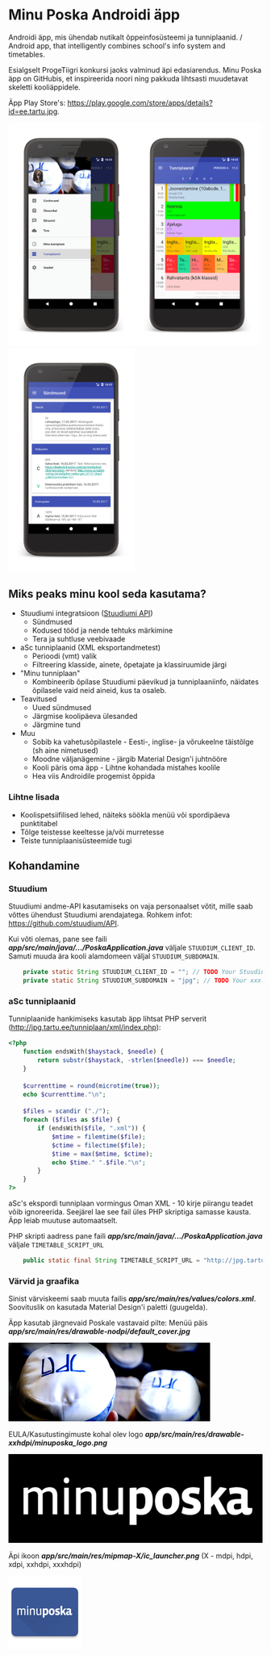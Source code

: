 # Minu Poska Androidi äpp

Androidi äpp, mis ühendab nutikalt õppeinfosüsteemi ja tunniplaanid. / Android app, that intelligently combines school's info system and timetables.

Esialgselt ProgeTiigri konkursi jaoks valminud äpi edasiarendus. Minu Poska äpp on GitHubis, et inspireerida noori ning pakkuda lihtsasti muudetavat skeletti kooliäppidele. 

Äpp Play Store's: <https://play.google.com/store/apps/details?id=ee.tartu.jpg>.

<img src="/graphics/screenshots/Screenshot_1490025950_framed.png?raw=true" width="250"><img src="/graphics/screenshots/Screenshot_1490025943_framed.png?raw=true" width="250"><img src="/graphics/screenshots/Screenshot_1490025837_framed.png?raw=true" width="250">

## Miks peaks minu kool seda kasutama?
  - Stuudiumi integratsioon ([Stuudiumi API](https://github.com/stuudium/API))
    - Sündmused
    - Kodused tööd ja nende tehtuks märkimine
    - Tera ja suhtluse veebivaade
  - aSc tunniplaanid (XML eksportandmetest)
    - Perioodi (vmt) valik
    - Filtreering klasside, ainete, õpetajate ja klassiruumide järgi
  - "Minu tunniplaan"
    - Kombineerib õpilase Stuudiumi päevikud ja tunniplaaniinfo, näidates õpilasele vaid neid aineid, kus ta osaleb.
  - Teavitused
    - Uued sündmused
    - Järgmise koolipäeva ülesanded
    - Järgmine tund
  - Muu
    - Sobib ka vahetusõpilastele - Eesti-, inglise- ja võrukeelne täistõlge (sh aine nimetused)
    - Moodne väljanägemine - järgib Material Design'i juhtnööre
    - Kooli päris oma äpp - Lihtne kohandada mistahes koolile
    - Hea viis Androidile progemist õppida

### Lihtne lisada
  - Koolispetsiifilised lehed, näiteks söökla menüü või spordipäeva punktitabel
  - Tõlge teistesse keeltesse ja/või murretesse
  - Teiste tunniplaanisüsteemide tugi
  
## Kohandamine

### Stuudium

Stuudiumi andme-API kasutamiseks on vaja personaalset võtit, mille saab võttes ühendust Stuudiumi arendajatega. Rohkem infot: <https://github.com/stuudium/API>.

Kui võti olemas, pane see faili **_app/src/main/java/.../PoskaApplication.java_** väljale `STUUDIUM_CLIENT_ID`. Samuti muuda ära kooli alamdomeen väljal `STUUDIUM_SUBDOMAIN`.
```java
    private static String STUUDIUM_CLIENT_ID = ""; // TODO Your Stuudium API key here
    private static String STUUDIUM_SUBDOMAIN = "jpg"; // TODO Your xxx.ope.ee subdomain here
```

### aSc tunniplaanid

Tunniplaanide hankimiseks kasutab äpp lihtsat PHP serverit (<http://jpg.tartu.ee/tunniplaan/xml/index.php>):
```php
<?php
    function endsWith($haystack, $needle) {
        return substr($haystack, -strlen($needle)) === $needle;
    }
    
    $currenttime = round(microtime(true));
    echo $currenttime."\n";

    $files = scandir ("./");
    foreach ($files as $file) {
        if (endsWith($file, ".xml")) {
            $mtime = filemtime($file);
            $ctime = filectime($file);
            $time = max($mtime, $ctime);
            echo $time." ".$file."\n";
        }
    }
?>
```
aSc's ekspordi tunniplaan vormingus Oman XML - 10 kirje piirangu teadet võib ignoreerida. Seejärel lae see fail üles PHP skriptiga samasse kausta. Äpp leiab muutuse automaatselt. 

PHP skripti aadress pane faili **_app/src/main/java/.../PoskaApplication.java_** väljale `TIMETABLE_SCRIPT_URL`
```java
    public static final String TIMETABLE_SCRIPT_URL = "http://jpg.tartu.ee/tunniplaan/xml/index.php"; // TODO Your timetable script address here
``` 

### Värvid ja graafika

Sinist värviskeemi saab muuta failis **_app/src/main/res/values/colors.xml_**. Soovituslik on kasutada Material Design'i paletti (guugelda).

Äpp kasutab järgnevaid Poskale vastavaid pilte:
Menüü päis **_app/src/main/res/drawable-nodpi/default_cover.jpg_**

<img src="/app/src/main/res/drawable-nodpi/default_cover.jpg?raw=true" >

EULA/Kasutustingimuste kohal olev logo **_app/src/main/res/drawable-xxhdpi/minuposka_logo.png_**

<img src="/graphics/untransparent_eula_logo.png?raw=true" >

Äpi ikoon **_app/src/main/res/mipmap-X/ic_launcher.png_** (X - mdpi, hdpi, xdpi, xxhdpi, xxxhdpi)

<img src="/app/src/main/res/mipmap-xxhdpi/ic_launcher.png?raw=true" >
